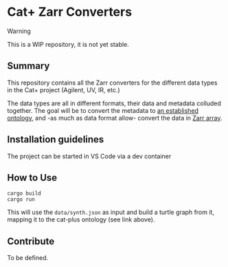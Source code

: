 # Cat+ Zarr Converters 

> [!WARNING]
> This is a WIP repository, it is not yet stable.


## Summary

This repository contains all the Zarr converters for the different data types in the Cat+ project (Agilent, UV, IR, etc.)

The data types are all in different formats, their data and metadata colluded together. The goal will be to convert the metadata to [an established ontology](https://github.com/sdsc-ordes/cat-plus-ontology/tree/main), and -as much as data format allow- convert the data in [Zarr array](https://zarr.readthedocs.io/en/stable/index.html). 

## Installation guidelines

The project can be started in VS Code via a dev container

## How to Use

```
cargo build
cargo run
```

This will use the `data/synth.json` as input and build a turtle graph from it, mapping it to the cat-plus ontology (see link above).

## Contribute

To be defined.

